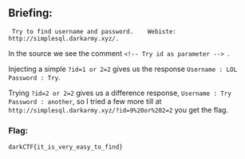 ## Briefing:  
` Try to find username and password.   
Webiste: http://simplesql.darkarmy.xyz/.`

In the source we see the comment `<!-- Try id as parameter --> `.  

Injecting a simple `?id=1 or 2=2` gives us the response `Username : LOL Password : Try`.  

Trying `?id=2 or 2=2` gives us a difference response, `Username : Try Password : another`, so I tried a few more till at `http://simplesql.darkarmy.xyz/?id=9%20or%202=2` you get the flag. 

### Flag:  
`darkCTF{it_is_very_easy_to_find}`

